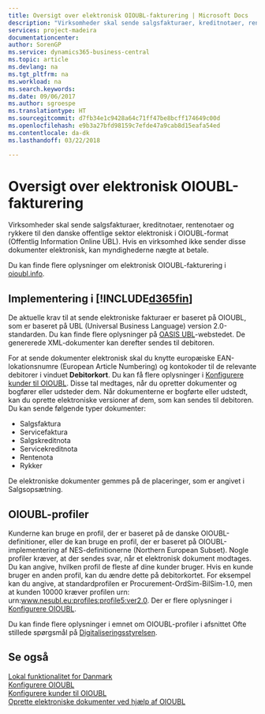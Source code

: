 ```yaml
---
title: Oversigt over elektronisk OIOUBL-fakturering | Microsoft Docs
description: "Virksomheder skal sende salgsfakturaer, kreditnotaer, rentenotaer og rykkere til den danske offentlige sektor elektronisk i OIOUBL-format (Offentlig Information Online UBL). Hvis en virksomhed ikke sender disse dokumenter elektronisk, kan myndighederne nægte at betale."
services: project-madeira
documentationcenter: 
author: SorenGP
ms.service: dynamics365-business-central
ms.topic: article
ms.devlang: na
ms.tgt_pltfrm: na
ms.workload: na
ms.search.keywords: 
ms.date: 09/06/2017
ms.author: sgroespe
ms.translationtype: HT
ms.sourcegitcommit: d7fb34e1c9428a64c71ff47be8bcff174649c00d
ms.openlocfilehash: e9b3a27bfd98159c7efde47a9cab8d15eafa54ed
ms.contentlocale: da-dk
ms.lasthandoff: 03/22/2018

---
```

# <a name="oioubl-electronic-invoicing-overview"></a>Oversigt over elektronisk OIOUBL-fakturering
Virksomheder skal sende salgsfakturaer, kreditnotaer, rentenotaer og rykkere til den danske offentlige sektor elektronisk i OIOUBL-format (Offentlig Information Online UBL). Hvis en virksomhed ikke sender disse dokumenter elektronisk, kan myndighederne nægte at betale.  

Du kan finde flere oplysninger om elektronisk OIOUBL-fakturering i [oioubl.info](http://www.oioubl.info).  

## <a name="implementation-in-included365finincludesd365finmdmd"></a>Implementering i [!INCLUDE[d365fin](../../includes/d365fin_md.md)]  
De aktuelle krav til at sende elektroniske fakturaer er baseret på OIOUBL, som er baseret på UBL (Universal Business Language) version 2.0-standarden. Du kan finde flere oplysninger på [OASIS UBL](http://go.microsoft.com/fwlink/?LinkId=212593)-webstedet. De genererede XML-dokumenter kan derefter sendes til debitoren.  

For at sende dokumenter elektronisk skal du knytte europæiske EAN-lokationsnumre (European Article Numbering) og kontokoder til de relevante debitorer i vinduet **Debitorkort**. Du kan få flere oplysninger i [Konfigurere kunder til OIOUBL](how-to-set-up-customers-for-oioubl.md). Disse tal medtages, når du opretter dokumenter og bogfører eller udsteder dem. Når dokumenterne er bogførte eller udstedt, kan du oprette elektroniske versioner af dem, som kan sendes til debitoren. Du kan sende følgende typer dokumenter:  

-   Salgsfaktura  
-   Servicefaktura  
-   Salgskreditnota  
-   Servicekreditnota  
-   Rentenota  
-   Rykker  

De elektroniske dokumenter gemmes på de placeringer, som er angivet i Salgsopsætning.  

## <a name="oioubl-profiles"></a>OIOUBL-profiler  
Kunderne kan bruge en profil, der er baseret på de danske OIOUBL-definitioner, eller de kan bruge en profil, der er baseret på OIOUBL-implementering af NES-definitionerne (Northern European Subset). Nogle profiler kræver, at der sendes svar, når et elektronisk dokument modtages. Du kan angive, hvilken profil de fleste af dine kunder bruger. Hvis en kunde bruger en anden profil, kan du ændre dette på debitorkortet. For eksempel kan du angive, at standardprofilen er Procurement-OrdSim-BilSim-1.0, men at kunden 10000 kræver profilen urn: urn:www.nesubl.eu:profiles:profile5:ver2.0. Der er flere oplysninger i [Konfigurere OIOUBL](how-to-set-up-oioubl.md).  

Du kan finde flere oplysninger i emnet om OIOUBL-profiler i afsnittet Ofte stillede spørgsmål på [Digitaliseringsstyrelsen](http://go.microsoft.com/fwlink/?LinkId=267236).  

## <a name="see-also"></a>Se også  
[Lokal funktionalitet for Danmark](denmark-local-functionality.md)  
 [Konfigurere OIOUBL](how-to-set-up-oioubl.md)   
 [Konfigurere kunder til OIOUBL](how-to-set-up-customers-for-oioubl.md)   
 [Oprette elektroniske dokumenter ved hjælp af OIOUBL](how-to-create-electronic-documents-by-using-oioubl.md)  

